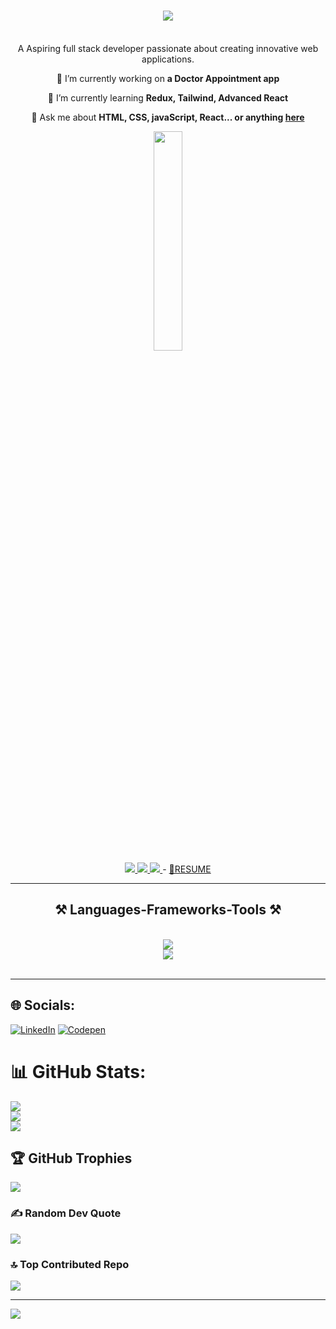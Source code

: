
<h1 align="center">
    <img src="https://readme-typing-svg.herokuapp.com/?font=Righteous&size=35&center=true&vCenter=true&width=500&height=70&duration=4000&lines=Hi+There!+👋;+I'm+Sanjay+Baro;" />

</h1>



<br/>

<div display="flex" align="center">
A Aspiring full stack developer passionate about creating innovative web applications. 
 
 🔭 I’m currently working on **a Doctor Appointment app**
 
 🌱 I’m currently learning **Redux, Tailwind, Advanced React**

 💬 Ask me about **HTML, CSS, javaScript, React... or anything [here](https://github.com/sanjaybaro/sanjaybaro/issues)**

 <img width="30%" src="https://camo.githubusercontent.com/40165a147c3dcea0fa1db780bb533fc5f98546ccfb9d5d05ddb2f429277f5348/68747470733a2f2f616e616c7974696373696e6469616d61672e636f6d2f77702d636f6e74656e742f75706c6f6164732f323031382f31322f646576656c6f7065722d6472696262626c652e676966"/>
 
 </div>
 
<div align="center"> 
  <a href="mailto:sanjaybaro2017@gmail.com">
    <img src="https://img.shields.io/badge/Gmail-333333?style=for-the-badge&logo=gmail&logoColor=red" />
  </a>
  <a href="https://www.linkedin.com/in/sanjay-baro" target="_blank">
    <img src="https://img.shields.io/badge/LinkedIn-0077B5?style=for-the-badge&logo=linkedin&logoColor=white" target="_blank" />
  </a>
  <a href="https://sanjaybaro.github.io" target="_blank">
     <img src="https://img.shields.io/badge/Portfolio-FF5722?style=for-the-badge&logo=todoist&logoColor=white" target="_blank" /> <!-- sqlite, safari, google-chrome are other good icon options -->
  </a>
     - <a href="https://drive.google.com/file/d/1RtdjvTQx-dPCBzMS9_l0CTvNg8ci32aI/view?usp=sharing" target="_blank" text-decoration:none> 📄RESUME</a>
</div>

 <hr/>
 
<h2 align="center">⚒️ Languages-Frameworks-Tools ⚒️</h2>
<br/>
<div align="center">
    <img src="https://skillicons.dev/icons?i=html,css,js,react,redux,tailwind,ts,mongo,nodejs,express,firebase" /><br>
    <img src="https://skillicons.dev/icons?i=vite,github,bootstrap,vscode,netlify,postman,git,replit,codepen,babel,stackoverflow" />
</div>
<br/>
<hr/>


## 🌐 Socials:
[![LinkedIn](https://img.shields.io/badge/LinkedIn-%230077B5.svg?logo=linkedin&logoColor=white)](https://linkedin.com/in/sanjay-baro) [![Codepen](https://img.shields.io/badge/Codepen-000000?style=for-the-badge&logo=codepen&logoColor=white)](https://codepen.io/sanjaybaro) 


# 📊 GitHub Stats:
![](https://github-readme-stats.vercel.app/api?username=sanjaybaro&theme=vue-dark&hide_border=false&include_all_commits=false&count_private=false)<br/>
![](https://github-readme-streak-stats.herokuapp.com/?user=sanjaybaro&theme=vue-dark&hide_border=false)<br/>
![](https://github-readme-stats.vercel.app/api/top-langs/?username=sanjaybaro&theme=vue-dark&hide_border=false&include_all_commits=false&count_private=false&layout=compact)

## 🏆 GitHub Trophies
![](https://github-profile-trophy.vercel.app/?username=sanjaybaro&theme=radical&no-frame=false&no-bg=false&margin-w=4)

### ✍️ Random Dev Quote
![](https://quotes-github-readme.vercel.app/api?type=horizontal&theme=radical)

### 🔝 Top Contributed Repo
![](https://github-contributor-stats.vercel.app/api?username=sanjaybaro&limit=5&theme=dark&combine_all_yearly_contributions=true)

---
[![](https://visitcount.itsvg.in/api?id=sanjaybaro&icon=0&color=0)](https://visitcount.itsvg.in)

<!-- Proudly created with GPRM ( https://gprm.itsvg.in ) -->
